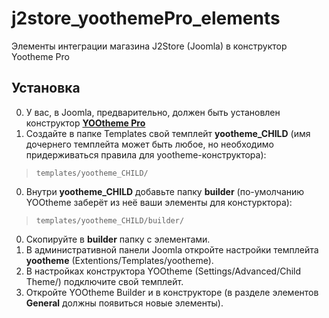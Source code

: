 # j2store_yoothemePro_elements
Элементы интеграции магазина J2Store (Joomla) в конструктор Yootheme Pro
## Установка
0. У вас, в Joomla, предварительно, должен быть установлен конструктор [**YOOtheme Pro**](https://yootheme.com/page-builder)
0. Создайте в папке Templates свой темплейт **yootheme_CHILD** (имя дочернего темплейта может быть любое, но необходимо придерживаться правила для yootheme-конструктора):
>     templates/yootheme_CHILD/
0. Внутри **yootheme_CHILD** добавьте папку **builder** (по-умолчанию YOOtheme заберёт из неё ваши элементы для констурктора):
>     templates/yootheme_CHILD/builder/
0. Скопируйте в **builder** папку с элементами.
0. В административной панели Joomla откройте настройки темплейта **yootheme** (Extentions/Templates/yootheme).
0. В настройках конструктора YOOtheme (Settings/Advanced/Child Theme/) подключите свой темплейт.
0. Откройте YOOtheme Builder и в конструкторе (в разделе элементов **General** должны появиться новые элементы).
